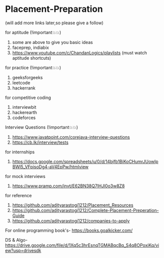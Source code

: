 # Placement-Preparation

(will add more links later,so please give a follow)

for aptitude (!important💥💥)
1. some are above to give you basic ideas
2. faceprep, indiabix 
3. https://www.youtube.com/c/ChandanLogics/playlists (must watch aptitude shortcuts)

for practice (!important💥💥)
1. geeksforgeeks
2. leetcode
3. hackerrank

for competitive coding
1. interviewbit
2. hackerearth
3. codeforces

Interview Questions (!important💥💥)
1. https://www.javatpoint.com/corejava-interview-questions
2. https://cb.lk/interview/tests

for internships
1. https://docs.google.com/spreadsheets/u/0/d/14bjfb1BiKoCHumrJUowIpBWI5_VFpisoDg4-aV4EpPw/htmlview

for mock interviews
1. https://www.pramp.com/invt/E62BN38Q7lHJl0o3w8Z8

for reference
1. https://github.com/adityarastogi1212/Placement_Resources
2. https://github.com/adityarastogi1212/Complete-Placement-Preperation-Guide
3. https://github.com/adityarastogi1212/companies-to-apply

For online programming book's-
https://books.goalkicker.com/

DS & Algo-
https://drive.google.com/file/d/1Xq5c3hrEsnqTGMABqcBq_S4q8OPoxiKq/view?usp=drivesdk
